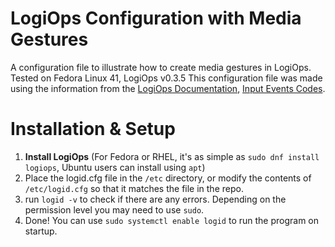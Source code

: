# LogiOps Configuration with Media Gestures
A configuration file to illustrate how to create media gestures in LogiOps.
Tested on Fedora Linux 41, LogiOps v0.3.5
This configuration file was made using the information from the  [LogiOps Documentation](https://github.com/PixlOne/logiops/wiki/Configuration), [Input Events Codes](https://github.com/torvalds/linux/blob/master/include/uapi/linux/input-event-codes.h).

# Installation & Setup
1. **Install LogiOps** (For Fedora or RHEL, it's as simple as `sudo dnf install logiops`, Ubuntu users can install using `apt`)
2. Place the logid.cfg file in the `/etc` directory, or modify the contents of `/etc/logid.cfg` so that it matches the file in the repo.
3. run `logid -v` to check if there are any errors. Depending on the permission level you may need to use `sudo`.
4. Done! You can use `sudo systemctl enable logid` to run the program on startup.
